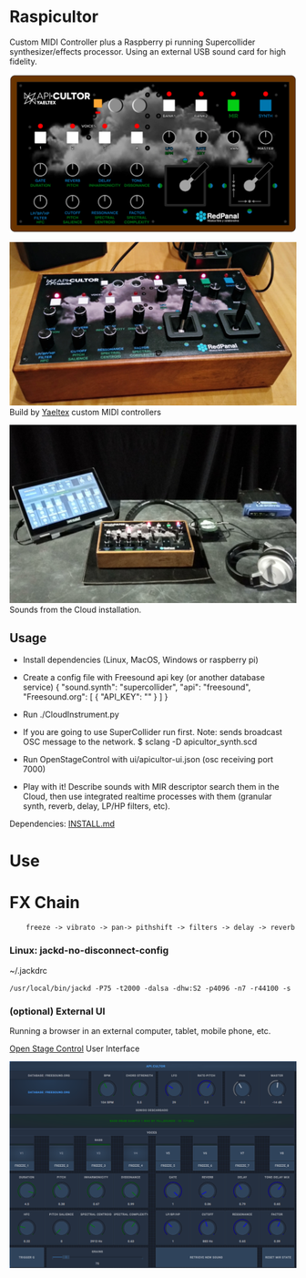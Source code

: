 # Raspicultor

Custom MIDI Controller plus a Raspberry pi running Supercollider synthesizer/effects processor. Using an external USB sound card for high fidelity.

![](../doc/yaeltex-pre-print-front.png)

![](img/controller.jpg)
Build by [Yaeltex](https://yaeltex.com/en) custom MIDI controllers

![](img/IMG_20180503_181957_HDR.jpg)
Sounds from the Cloud installation.

## Usage

* Install dependencies (Linux, MacOS, Windows or raspberry pi)
* Create a config file with Freesound api key (or another database service)
        {
            "sound.synth": "supercollider",
            "api": "freesound",
            "Freesound.org": [
                { "API_KEY": ""
                }
            ]
        }

* Run ./CloudInstrument.py
* If you are going to use SuperCollider run first. Note: sends broadcast OSC message to the network.
    $ sclang -D apicultor_synth.scd
* Run OpenStageControl with ui/apicultor-ui.json (osc receiving port 7000)
* Play with it! Describe sounds with MIR descriptor search them in the Cloud, then use integrated realtime processes with them (granular synth, reverb, delay, LP/HP filters, etc).


 Dependencies: [INSTALL.md](INSTALL.md)

# Use

# FX Chain

        freeze -> vibrato -> pan-> pithshift -> filters -> delay -> reverb

### Linux: jackd-no-disconnect-config 
~/.jackdrc

    /usr/local/bin/jackd -P75 -t2000 -dalsa -dhw:S2 -p4096 -n7 -r44100 -s


### (optional) External UI

Running a browser in an external computer, tablet, mobile phone, etc.

[Open Stage Control](https://osc.ammd.net/) User Interface

![](../doc/UI%20ArCiTec.png)